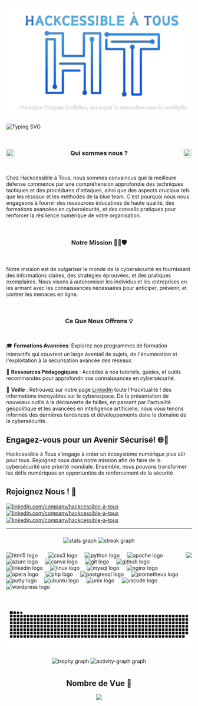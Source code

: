 
<!-- logo -->
 
<p align="center">
<img src="Logo_HT.png" alt="Logo" width="500">
</p>

<!-- Animation -->
<!-- (https://readme-typing-svg.demolab.com/demo/) -->


![Typing SVG](https://readme-typing-svg.demolab.com?font=Fira+Code&duration=1900&pause=&color=73BBF7&center=true&vCenter=true&multiline=true&random=false&width=1100&height=100&lines=Salut+!++%F0%9F%91%8B;Bienvenue+sur+notre+page+%F0%9F%A4%97;Visite+notre+gitbook+%F0%9F%93%9A)

<!-- Qui sommes nous ? - TITRE -->

<a href="https://github.com/Hackcessible-a-Tous/Hackcessible-a-Tous">
<img src="https://media.tenor.com/zhIZszouG8QAAAAi/line-divider.gif" width="100%" height="2px"/>
</a>
 

<h3 align="center">
 <a href="https://github.com/Hackcessible-a-Tous/Hackcessible-a-Tous">
<img src="https://img1.picmix.com/output/stamp/original/9/8/7/3/473789_94059.gif" width="22" height="22" align="left" /> 
    </a>
 
 <a href="https://github.com/Hackcessible-a-Tous/Hackcessible-a-Tous">
  <img src="https://img1.picmix.com/output/stamp/original/9/8/7/3/473789_94059.gif" width="22" height="22" align="right" />
   </a>
 Qui sommes nous ?
</h3>

<a href="https://github.com/Hackcessible-a-Tous/Hackcessible-a-Tous">
<img src="https://media.tenor.com/zhIZszouG8QAAAAi/line-divider.gif" width="100%" height="2px"  />
</a>

<!-- Qui sommes nous ? - TEXTE -->

Chez Hackcessible à Tous, nous sommes convaincus que la meilleure défense commence par une compréhension approfondie des techniques tactiques et des procédures d'attaques, ainsi que des aspects cruciaux tels que les réseaux et les méthodes de la blue team. C'est pourquoi nous nous engageons à fournir des ressources éducatives de haute qualité, des formations avancées en cybersécurité, et des conseils pratiques pour renforcer la résilience numérique de votre organisation.

<!-- Notre Mission - TITRE -->

<a href="https://github.com/Hackcessible-a-Tous/Hackcessible-a-Tous">
<img src="https://media.tenor.com/zhIZszouG8QAAAAi/line-divider.gif" width="100%" height="2px"/>
</a>

<h3 align="center">
 <a href="https://github.com/Hackcessible-a-Tous/Hackcessible-a-Tous">
    </a>

Notre Mission 👨‍💻🛡️</h3>

<a href="https://github.com/Hackcessible-a-Tous/Hackcessible-a-Tous">
<img src="https://media.tenor.com/zhIZszouG8QAAAAi/line-divider.gif" width="100%" height="2px"  />
</a>
  
<!-- Notre Mission ? - TEXTE -->

Notre mission est de vulgariser le monde de la cybersécurité en fournissant des informations claires, des stratégies éprouvées, et des pratiques exemplaires. Nous visons à autonomiser les individus et les entreprises en les armant avec les connaissances nécessaires pour anticiper, prévenir, et contrer les menaces en ligne.

<!-- Ce Que Nous Offrons  - TITRE -->

<a href="https://github.com/Hackcessible-a-Tous/Hackcessible-a-Tous">
<img src="https://media.tenor.com/zhIZszouG8QAAAAi/line-divider.gif" width="100%" height="2px"/>
</a>
 

<h3 align="center">
 <a href="https://github.com/Hackcessible-a-Tous/Hackcessible-a-Tous">
    </a>

Ce Que Nous Offrons 💡</h3>

<a href="https://github.com/Hackcessible-a-Tous/Hackcessible-a-Tous">
<img src="https://media.tenor.com/zhIZszouG8QAAAAi/line-divider.gif" width="100%" height="2px"  />
</a>

<!-- Ce Que Nous Offrons  - TEXT-->


🎓 **Formations Avancées**: Explorez nos programmes de formation interactifs qui couvrent un large éventail de sujets, de l'énumération et l'exploitation à la sécurisation avancée des réseaux.

📘 **Ressources Pédagogiques** : Accédez à nos tutoriels, guides, et outils recommandés pour approfondir vos connaissances en cybersécurité.

🚨 **Veille** : Retrouvez sur notre page <a href="https://linkedin.com/company/hackcessible-%C3%A0-tous/">LinkedIn</a> toute l'Hacktualité ! des informations incroyables sur le cyberespace. De la présentation de nouveaux outils à la découverte de failles, en passant par l'actualité géopolitique et les avancées en intelligence artificielle, nous vous tenons informés des dernières tendances et développements dans le domaine de la cybersécurité.

<h2>Engagez-vous pour un Avenir Sécurisé! 🌐🔐</h2>

Hackcessible à Tous s'engage à créer un écosystème numérique plus sûr pour tous. Rejoignez nous dans notre mission afin de faire de la cybersécurité une priorité mondiale. Ensemble, nous pouvons transformer les défis numériques en opportunités de renforcement de la sécurité</h2>

###

<h2 align="left">Rejoignez Nous ! 🤝 </h3>
<p align="left">
<a href="https://linkedin.com/company/hackcessible-%C3%A0-tous/" target="_blank">
  <img align="center" src="https://raw.githubusercontent.com/rahuldkjain/github-profile-readme-generator/master/src/images/icons/Social/linked-in-alt.svg" alt="linkedin.com/company/hackcessible-à-tous" height="100" width="100" /></a>
  <a href="https://linkedin.com/in/linkedin.com/company/hackcessible-à-tous" target="blank"><img align="center" src="https://imgs.search.brave.com/mqK9rf7SuF0bn81kHzGoChWRywqXQ6OllVMZEkHW6jQ/rs:fit:500:0:0/g:ce/aHR0cHM6Ly91cGxv/YWQud2lraW1lZGlh/Lm9yZy93aWtpcGVk/aWEvY29tbW9ucy84/LzgyL1RlbGVncmFt/X2xvZ28uc3Zn.svg" alt="linkedin.com/company/hackcessible-à-tous" height="100" width="100" /></a>
  <a href="https://linkedin.com/in/linkedin.com/company/hackcessible-à-tous" target="blank"><img align="center" src="https://imgs.search.brave.com/LLA6ReZBuDyG2Xoatj7fwaA9Py4pt8I-LgDypYuDOkA/rs:fit:500:0:0/g:ce/aHR0cHM6Ly91cGxv/YWQud2lraW1lZGlh/Lm9yZy93aWtpcGVk/aWEvY29tbW9ucy84/LzhkL1NpZ25hbC1M/b2dvLnN2Zw.svg" alt="linkedin.com/company/hackcessible-à-tous" height="100" width="100" /></a>
</p>

---

###

<div align="center">
  <img src="https://github-readme-stats.vercel.app/api?username=Hackcessible-a-Tous&hide_title=false&hide_rank=false&show_icons=true&include_all_commits=true&count_private=true&disable_animations=false&theme=onedark&locale=fr&hide_border=false" height="150" alt="stats graph"  />
  <img src="https://streak-stats.demolab.com?user=Hackcessible-a-Tous&locale=fr&mode=daily&theme=onedark&hide_border=false&border_radius=5" height="150" alt="streak graph"  />
</div>

###

<img align="right" height="150" src="https://media4.giphy.com/media/ADD4w6XgqLBJohQdBK/giphy.webp?cid=790b7611wc8putjr5alx7py8fhufy83i5pvg2naqh4ghp0ak&ep=v1_gifs_search&rid=giphy.webp&ct=g"  />

###

<div align="left">
  <img src="https://cdn.jsdelivr.net/gh/devicons/devicon/icons/html5/html5-plain-wordmark.svg" height="70" alt="html5 logo"  />
  <img width="20" />
  <img src="https://cdn.jsdelivr.net/gh/devicons/devicon/icons/css3/css3-plain-wordmark.svg" height="70" alt="css3 logo"  />
  <img width="12" />
  <img src="https://cdn.jsdelivr.net/gh/devicons/devicon/icons/python/python-original-wordmark.svg" height="70" alt="python logo"  />
  <img width="12" />
  <img src="https://cdn.jsdelivr.net/gh/devicons/devicon/icons/apache/apache-original-wordmark.svg" height="70" alt="apache logo"  />
  <img width="12" />
  <img src="https://cdn.jsdelivr.net/gh/devicons/devicon/icons/azure/azure-original-wordmark.svg" height="70" alt="azure logo"  />
  <img width="12" />
  <img src="https://cdn.jsdelivr.net/gh/devicons/devicon/icons/canva/canva-original.svg" height="70" alt="canva logo"  />
  <img width="12" />
  <img src="https://cdn.jsdelivr.net/gh/devicons/devicon/icons/git/git-original-wordmark.svg" height="70" alt="git logo"  />
  <img width="12" />
  <img src="https://cdn.jsdelivr.net/gh/devicons/devicon/icons/github/github-original.svg" height="70" alt="github logo"  />
  <img width="12" />
  <img src="https://cdn.jsdelivr.net/gh/devicons/devicon/icons/linkedin/linkedin-original.svg" height="70" alt="linkedin logo"  />
  <img width="12" />
  <img src="https://cdn.jsdelivr.net/gh/devicons/devicon/icons/linux/linux-original.svg" height="70" alt="linux logo"  />
  <img width="12" />
  <img src="https://cdn.jsdelivr.net/gh/devicons/devicon/icons/mysql/mysql-original-wordmark.svg" height="70" alt="mysql logo"  />
  <img width="12" />
  <img src="https://cdn.jsdelivr.net/gh/devicons/devicon/icons/nginx/nginx-original.svg" height="70" alt="nginx logo"  />
  <img width="12" />
  <img src="https://cdn.jsdelivr.net/gh/devicons/devicon/icons/opera/opera-original.svg" height="70" alt="opera logo"  />
  <img width="12" />
  <img src="https://cdn.jsdelivr.net/gh/devicons/devicon/icons/php/php-original.svg" height="70" alt="php logo"  />
  <img width="12" />
  <img src="https://cdn.jsdelivr.net/gh/devicons/devicon/icons/postgresql/postgresql-plain-wordmark.svg" height="70" alt="postgresql logo"  />
  <img width="12" />
  <img src="https://cdn.jsdelivr.net/gh/devicons/devicon/icons/prometheus/prometheus-original-wordmark.svg" height="70" alt="prometheus logo"  />
  <img width="12" />
  <img src="https://cdn.jsdelivr.net/gh/devicons/devicon/icons/putty/putty-original.svg" height="70" alt="putty logo"  />
  <img width="12" />
  <img src="https://cdn.jsdelivr.net/gh/devicons/devicon/icons/ubuntu/ubuntu-plain.svg" height="70" alt="ubuntu logo"  />
  <img width="12" />
  <img src="https://cdn.jsdelivr.net/gh/devicons/devicon/icons/unix/unix-original.svg" height="70" alt="unix logo"  />
  <img width="12" />
  <img src="https://cdn.jsdelivr.net/gh/devicons/devicon/icons/vscode/vscode-original-wordmark.svg" height="70" alt="vscode logo"  />
  <img width="12" />
  <img src="https://cdn.jsdelivr.net/gh/devicons/devicon/icons/wordpress/wordpress-original.svg" height="70" alt="wordpress logo"  />
</div>


###

<br clear="both">

<img src="https://raw.githubusercontent.com/Hackcessible-a-Tous/Hackcessible-a-Tous/output/snake.svg" alt="Snake animation" />

###

<div align="center">
  <img src="https://github-profile-trophy.vercel.app?username=Hackcessible-a-Tous&theme=onedark&column=-1&row=1&margin-w=8&margin-h=8&no-bg=false&no-frame=false&order=4" height="150" alt="trophy graph"  />
  <img src="https://github-readme-activity-graph.vercel.app/graph?username=Hackcessible-a-Tous&radius=16&theme=one-dark&area=true&order=5" height="300" alt="activity-graph graph"  />
</div>

###
<div align="center">
<h1 Nombre de Vue 👀</h1>
</div>

<div align="center">
  <h2>Nombre de Vue 👀</h2>
</div>

<div align="center">
  <img src="https://profile-counter.glitch.me/Hackcessible-a-Tous/count.svg?"  />
</div>

###
